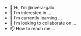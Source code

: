 - 👋 Hi, I’m @rivera-galo
- 👀 I’m interested in ...
- 🌱 I’m currently learning ...
- 💞️ I’m looking to collaborate on ...
- 📫 How to reach me ...
